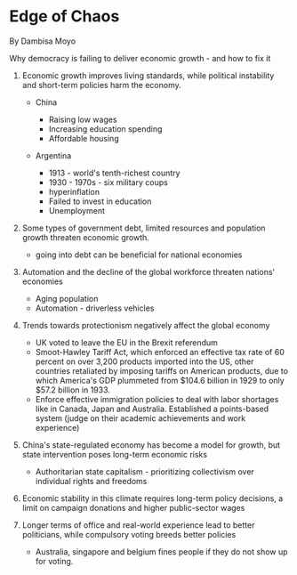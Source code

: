 # Edge of Chaos

By Dambisa Moyo

Why democracy is failing to deliver economic growth - and how to fix it

1. Economic growth improves living standards, while political instability and short-term policies harm the economy.

   - China
        - Raising low wages
        - Increasing education spending
        - Affordable housing

   - Argentina
        - 1913 - world's tenth-richest country
        - 1930 - 1970s - six military coups
        - hyperinflation
        - Failed to invest in education
        - Unemployment

2. Some types of government debt, limited resources and population growth threaten economic growth.
    - going into debt can be beneficial for national economies

3. Automation and the decline of the global workforce threaten nations' economies
    - Aging population
    - Automation - driverless vehicles

4. Trends towards protectionism negatively affect the global economy
    - UK voted to leave the EU in the Brexit referendum
    - Smoot-Hawley Tariff Act, which enforced an effective tax rate of 60 percent on over 3,200 products imported into the US, other countries retaliated by imposing tariffs on American products, due to which America's GDP plummeted from $104.6 billion in 1929 to only $57.2 billion in 1933.
    - Enforce effective immigration policies to deal with labor shortages like in Canada, Japan and Australia. Established a points-based system (judge on their academic achievements and work experience)

5. China's state-regulated economy has become a model for growth, but state intervention poses long-term economic risks
    - Authoritarian state capitalism - prioritizing collectivism over individual rights and freedoms

6. Economic stability in this climate requires long-term policy decisions, a limit on campaign donations and higher public-sector wages

7. Longer terms of office and real-world experience lead to better politicians, while compulsory voting breeds better policies
    - Australia, singapore and belgium fines people if they do not show up for voting.
